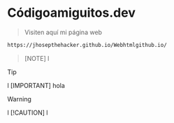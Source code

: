 # Códigoamiguitos.dev

> Visiten aquí mi página web
```bash
https://jhosepthehacker.github.io/Webhtmlgithub.io/
```
>[NOTE]
>l

>[!TIP]
>l
>[IMPORTANT]
>hola

> [!WARNING]
>l
> [!CAUTION]
>l
